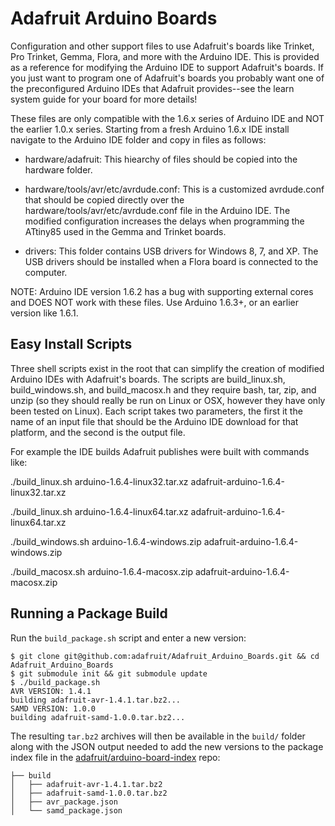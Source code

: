 # Adafruit Arduino Boards

Configuration and other support files to use Adafruit's boards like Trinket, 
Pro Trinket, Gemma, Flora, and more with the Arduino IDE.  This is provided as
a reference for modifying the Arduino IDE to support Adafruit's boards.  If you
just want to program one of Adafruit's boards you probably want one of the 
preconfigured Arduino IDEs that Adafruit provides--see the learn system guide for
your board for more details!

These files are only compatible with the 1.6.x series of Arduino IDE and NOT the
earlier 1.0.x series.  Starting from a fresh Arduino 1.6.x IDE install navigate
to the Arduino IDE folder and copy in files as follows:

-   hardware/adafruit: This hiearchy of files should be copied into the hardware
    folder.

-   hardware/tools/avr/etc/avrdude.conf: This is a customized avrdude.conf that
    should be copied directly over the hardware/tools/avr/etc/avrdude.conf file
    in the Arduino IDE.  The modified configuration increases the delays when
    programming the ATtiny85 used in the Gemma and Trinket boards.

-   drivers: This folder contains USB drivers for Windows 8, 7, and XP.  The USB
    drivers should be installed when a Flora board is connected to the computer.

NOTE: Arduino IDE version 1.6.2 has a bug with supporting external cores and
DOES NOT work with these files.  Use Arduino 1.6.3+, or an earlier version like
1.6.1.

## Easy Install Scripts

Three shell scripts exist in the root that can simplify the creation of
modified Arduino IDEs with Adafruit's boards.  The scripts are build_linux.sh,
build_windows.sh, and build_macosx.h and they require bash, tar, zip, and unzip
(so they should really be run on Linux or OSX, however they have only been
tested on Linux).  Each script takes two parameters, the first it the name of
an input file that should be the Arduino IDE download for that platform, and
the second is the output file.

For example the IDE builds Adafruit publishes were built with commands like:

./build_linux.sh arduino-1.6.4-linux32.tar.xz adafruit-arduino-1.6.4-linux32.tar.xz

./build_linux.sh arduino-1.6.4-linux64.tar.xz adafruit-arduino-1.6.4-linux64.tar.xz

./build_windows.sh arduino-1.6.4-windows.zip adafruit-arduino-1.6.4-windows.zip

./build_macosx.sh arduino-1.6.4-macosx.zip adafruit-arduino-1.6.4-macosx.zip

## Running a Package Build

Run the `build_package.sh` script and enter a new version:
```
$ git clone git@github.com:adafruit/Adafruit_Arduino_Boards.git && cd Adafruit_Arduino_Boards
$ git submodule init && git submodule update
$ ./build_package.sh
AVR VERSION: 1.4.1
building adafruit-avr-1.4.1.tar.bz2...
SAMD VERSION: 1.0.0
building adafruit-samd-1.0.0.tar.bz2...
```

The resulting `tar.bz2` archives will then be available in the `build/` folder along with the JSON output needed to add the new versions to the package index file in the [adafruit/arduino-board-index](https://github.com/adafruit/arduino-board-index) repo:

```
├── build
│   ├── adafruit-avr-1.4.1.tar.bz2
│   ├── adafruit-samd-1.0.0.tar.bz2
│   ├── avr_package.json
│   └── samd_package.json
```
